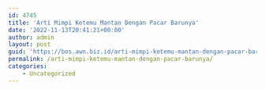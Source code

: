 ```yaml
---
id: 4745
title: 'Arti Mimpi Ketemu Mantan Dengan Pacar Barunya'
date: '2022-11-13T20:41:21+00:00'
author: admin
layout: post
guid: 'https://bos.awn.biz.id/arti-mimpi-ketemu-mantan-dengan-pacar-barunya/'
permalink: /arti-mimpi-ketemu-mantan-dengan-pacar-barunya/
categories:
    - Uncategorized
---
```


